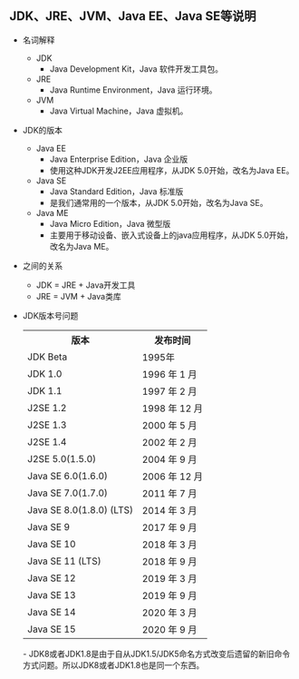## JDK、JRE、JVM、Java EE、Java SE等说明
- 名词解释
	- JDK
		- Java Development Kit，Java 软件开发工具包。
	- JRE
		- Java Runtime Environment，Java 运行环境。
	- JVM
		- Java Virtual Machine，Java 虚拟机。
- JDK的版本
	- Java EE
		- Java Enterprise Edition，Java 企业版
		- 使用这种JDK开发J2EE应用程序，从JDK 5.0开始，改名为Java EE。
	- Java SE
		- Java Standard Edition，Java 标准版
		- 是我们通常用的一个版本，从JDK 5.0开始，改名为Java SE。
	- Java ME
		- Java Micro Edition，Java 微型版
		- 主要用于移动设备、嵌入式设备上的java应用程序，从JDK 5.0开始，改名为Java ME。
- 之间的关系
	- JDK = JRE + Java开发工具
	- JRE = JVM + Java类库
- JDK版本号问题

	<table>
		<tr>
			<th>版本</th>	
			<th>发布时间</th>
		</tr>
		<tr>
			<td>JDK Beta</td>
			<td>1995年</td>
		</tr>
		<tr>
			<td>JDK 1.0</td>
			<td>	1996 年 1 月</td>
		</tr>
		<tr>
			<td>JDK 1.1	</td>
			<td>1997 年 2 月</td>
		</tr>
		<tr>
			<td>J2SE 1.2</td>
			<td>1998 年 12 月</td>
		</tr>
		<tr>
			<td>J2SE 1.3</td>
			<td>2000 年 5 月</td>
		</tr>
		<tr>
			<td>J2SE 1.4</td>
			<td>2002 年 2 月</td>
		</tr>
		<tr>
			<td>J2SE 5.0(1.5.0)</td>
			<td>2004 年 9 月</td>
		</tr>
		<tr>
			<td>Java SE 6.0(1.6.0)</td>
			<td>2006 年 12 月</td>
		</tr>
		<tr>
			<td>Java SE 7.0(1.7.0)	</td>
			<td>2011 年 7 月</td>
		</tr>
		<tr>
			<td>Java SE 8.0(1.8.0) (LTS)	</td>
			<td>2014 年 3 月</td>
		</tr>
		<tr>
			<td>Java SE 9	</td>
			<td>2017 年 9 月</td>
		</tr>
		<tr>
			<td>Java SE 10	</td>
			<td>2018 年 3 月</td>
		</tr>
		<tr>
			<td>Java SE 11 (LTS)	</td>
			<td>2018 年 9 月</td>
		</tr>
		<tr>
			<td>Java SE 12	</td>
			<td>2019 年 3 月</td>
		</tr>
		<tr>
			<td>Java SE 13	</td>
			<td>2019 年 9 月</td>
		</tr>
		<tr>
			<td>Java SE 14	</td>
			<td>2020 年 3 月</td>
		</tr>
		<tr>
			<td>Java SE 15	</td>
			<td>2020 年 9 月</td>
		</tr>
	</table>
	- JDK8或者JDK1.8是由于自从JDK1.5/JDK5命名方式改变后遗留的新旧命令方式问题。所以JDK8或者JDK1.8也是同一个东西。
	




